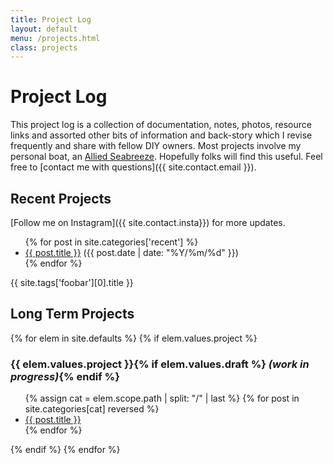 ```yaml
---
title: Project Log
layout: default
menu: /projects.html
class: projects
---
```



# Project Log #

This project log is a collection of documentation, notes, photos, resource links and assorted
other bits of information and back-story which I revise frequently and share with
fellow DIY owners.
Most projects involve my personal boat, an
[Allied Seabreeze](http://www.alliedseabreeze35.org/).
Hopefully folks will find this useful.
Feel free to [contact me with questions]({{ site.contact.email }}).

## Recent Projects ##

[Follow me on Instagram]({{ site.contact.insta}}) for more updates.

<div class="post-list">
<ul>
{% for post in site.categories['recent'] %}
  <li><a href="{{ post.url | relative_url }}">{{ post.title }}</a> ({{ post.date | date: "%Y/%m/%d" }})</li>
{% endfor %}
</ul>
</div>
{{ site.tags['foobar'][0].title }}

## Long Term Projects ##

<div class="post-list">
{% for elem in site.defaults %}
  {% if elem.values.project %}
  <h3>{{ elem.values.project }}{% if elem.values.draft %} <em>(work in progress)</em>{% endif %}</h3>
  <ul>
  {% assign cat = elem.scope.path | split: "/" | last %}
  {% for post in site.categories[cat] reversed %}
    <li><a href="{{ post.url | relative_url }}">{{ post.title }}</a></li>
  {% endfor %}
  </ul>
  {% endif %}
{% endfor %}
</div>
